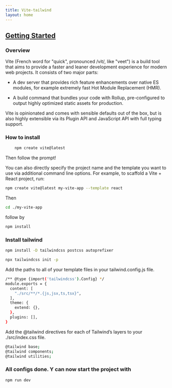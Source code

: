 ```yaml
---
title: Vite-tailwind
layout: home
---
```


## <ins>Getting Started</ins>

### Overview

Vite (French word for "quick", pronounced /vit/, like "veet") is a build tool that aims to provide a faster and leaner development experience for modern web projects. It consists of two major parts:

* A dev server that provides rich feature enhancements over native ES modules, for example extremely fast Hot Module Replacement (HMR).

* A build command that bundles your code with Rollup, pre-configured to output highly optimized static assets for production.

Vite is opinionated and comes with sensible defaults out of the box, but is also highly extensible via its Plugin API and JavaScript API with full typing support.

### How to install

```bash
    npm create vite@latest
```

Then follow the prompt!

You can also directly specify the project name and the template you want to use via additional command line options. For example, to scaffold a Vite + React project, run:

```bash
npm create vite@latest my-vite-app --template react
```

Then

```bash
cd ./my-vite-app
```

follow by

```bash
npm install
```

### Install tailwind

```bash
npm install -D tailwindcss postcss autoprefixer
```

```bash
npx tailwindcss init -p
```

Add the paths to all of your template files in your tailwind.config.js file.

```bash
/** @type {import('tailwindcss').Config} */
module.exports = {
  content: [
    "./src/**/*.{js,jsx,ts,tsx}",
  ],
  theme: {
    extend: {},
  },
  plugins: [],
}
```

Add the @tailwind directives for each of Tailwind’s layers to your ./src/index.css file.

```bash
@tailwind base;
@tailwind components;
@tailwind utilities;
```

### All configs done. Y can now start the project with

```bash
npm run dev
```
